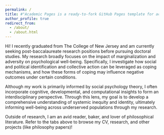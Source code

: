 ```yaml
---
permalink: /
title: #"Academic Pages is a ready-to-fork GitHub Pages template for academic personal websites"
author_profile: true
redirect_from: 
  - /about/
  - /about.html
---
```


Hi! I recently graduated from The College of New Jersey and am currently seeking post-baccalaureate research positions before pursuing doctoral studies. My research broadly focuses on the impact of marginalization and adversity on psychological well-being. Specifically, I investigate how social and political identification and collective action can be leveraged as coping mechanisms, and how these forms of coping may influence negative outcomes under certain conditions.

Although my work is primarily informed by social psychology theory, I often incorporate cognitive, developmental, and computational insights to form an interdisciplinary perspective. Through this lens, my goal is to develop a comprehensive understanding of systemic inequity and identity, ultimately informing well-being across underserved populations through my research.

Outside of research, I am an avid reader, baker, and lover of philosophical literature. Refer to the tabs above to browse my CV, research, and other projects (like philosophy papers)!   
